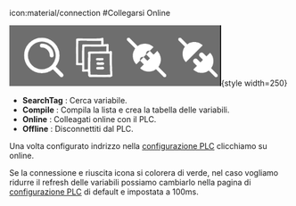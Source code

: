 icon:material/connection
#Collegarsi Online


![Menu](../attachment/Page_Compile_Menu.png){style width=250}

- __SearchTag__ : Cerca variabile.
- __Compile__ : Compila la lista e crea la tabella delle variabili.
- __Online__ : Colleagati online con il PLC.
- __Offline__ : Disconnettiti dal PLC.

Una volta configurato indrizzo nella [configurazione PLC](../ZcheckIO/PlcCommunication.md) clicchiamo su online.

Se la connessione e riuscita icona si colorera di verde, nel caso vogliamo ridurre il refresh delle variabili possiamo cambiarlo nella pagina di [configurazione PLC](../ZcheckIO/PlcCommunication.md) di default e impostata a 100ms.


